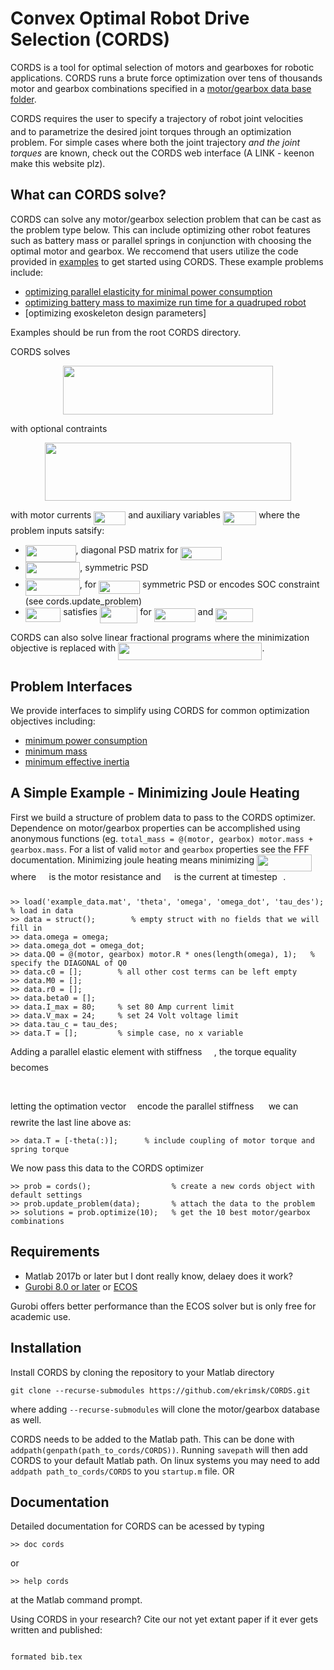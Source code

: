 # Convex Optimal Robot Drive Selection (CORDS)

CORDS is a tool for optimal selection of motors and gearboxes for robotic applications. CORDS runs a brute force optimization over tens of thousands motor and gearbox combinations specified in a [motor/gearbox data base folder](https://github.com/ekrimsk/MGDB/). 

CORDS requires the user to specify a trajectory of robot joint velocities <img src="/tex/ae4fb5973f393577570881fc24fc2054.svg?invert_in_darkmode&sanitize=true" align=middle width=10.82192594999999pt height=14.15524440000002pt/> and to parametrize the desired joint torques through an optimization problem. For simple cases where both the joint trajectory *and the joint torques* are known, check out the CORDS web interface (A LINK - keenon make this website plz). 


## What can CORDS solve?  

CORDS can solve any motor/gearbox selection problem that can be cast as the problem type below. This can include optimizing other robot features such as battery mass or parallel springs in conjunction with choosing the optimal motor and gearbox. We reccomend that users utilize the code provided in [examples](examples) to get started using CORDS. These example problems include:
 * [optimizing parallel elasticity for minimal power consumption](examples/parallel_elastic.m)
 * [optimizing battery mass to maximize run time for a quadruped robot](examples/quadruped.m)
 * [optimizing exoskeleton design parameters]
 
 Examples should be run from the root CORDS directory. 

CORDS solves 
<p align="center"><img src="/tex/8e524d848db90a42ba21abfbb9832cfe.svg?invert_in_darkmode&sanitize=true" align=middle width=336.2595522pt height=78.28491164999998pt/></p> 
 with optional contraints 
 <p align="center"><img src="/tex/6724982e0f57646145cfc277f79bb4d1.svg?invert_in_darkmode&sanitize=true" align=middle width=393.63336045pt height=93.11585249999999pt/></p>

with motor currents <img src="/tex/cd427d5ecb99fcabde5a7fffa6103a1f.svg?invert_in_darkmode&sanitize=true" align=middle width=50.911134449999984pt height=22.55708729999998pt/> and auxiliary variables <img src="/tex/f948115fd1b4556bfe21e59235430b51.svg?invert_in_darkmode&sanitize=true" align=middle width=53.483454749999986pt height=22.55708729999998pt/> where the problem inputs satsify: 
* <img src="/tex/bad8cbb55822df2eb7bbf59df6190e30.svg?invert_in_darkmode&sanitize=true" align=middle width=80.71703969999999pt height=26.17730939999998pt/>, diagonal PSD matrix for <img src="/tex/52c03ebb6ac0c8e7f1261d96409b7cbc.svg?invert_in_darkmode&sanitize=true" align=middle width=65.97903014999999pt height=21.68300969999999pt/>
* <img src="/tex/1e47cf05617b340cea169d5c16925949.svg?invert_in_darkmode&sanitize=true" align=middle width=87.50376194999998pt height=26.17730939999998pt/>, symmetric PSD
* <img src="/tex/6f41c62b5c2794bfa9a2bef8f734c971.svg?invert_in_darkmode&sanitize=true" align=middle width=87.05570445pt height=26.17730939999998pt/>, for <img src="/tex/54f5851e55c7944fd243ff3e83828b82.svg?invert_in_darkmode&sanitize=true" align=middle width=65.97903014999999pt height=21.68300969999999pt/> symmetric PSD or encodes SOC constraint (see cords.update_problem)
* <img src="/tex/7da0268045d75f2db625838ec284e453.svg?invert_in_darkmode&sanitize=true" align=middle width=56.43537569999998pt height=22.55708729999998pt/> satisfies <img src="/tex/36b3758fe61b44487e6516f9d2e71001.svg?invert_in_darkmode&sanitize=true" align=middle width=60.47175089999999pt height=27.15900329999998pt/> for <img src="/tex/4884e50c3bb19744ca6785efc67fe03c.svg?invert_in_darkmode&sanitize=true" align=middle width=65.97903014999999pt height=21.68300969999999pt/> and <img src="/tex/be4dba4d5583203f4f9d3bee918a2c9e.svg?invert_in_darkmode&sanitize=true" align=middle width=59.365615649999995pt height=21.68300969999999pt/>

CORDS can also solve linear fractional programs where the minimization objective is replaced with <img src="/tex/b923d55946fe7624d6802fc5c79a0dda.svg?invert_in_darkmode&sanitize=true" align=middle width=230.18670014999998pt height=27.94539330000001pt/>. 


## Problem Interfaces
We provide interfaces to simplify using CORDS for common optimization objectives including:
* [minimum power consumption](/src/interfaces/min_power_consumption.m)
* [minimum mass](/src/interfaces/min_mass.m)
* [minimum effective inertia](/src/interfaces/min_effective_inertia.m)



## A Simple Example - Minimizing Joule Heating 
First we build a structure of problem data to pass to the CORDS optimizer. Dependence on motor/gearbox properties can be accomplished using anonymous functions (eg. ``total_mass = @(motor, gearbox) motor.mass + gearbox.mass``. For a list of valid ``motor`` and ``gearbox`` properties see the FFF documentation. Minimizing joule heating means minimizing <img src="/tex/7c727e6e17d47b11d7d6e1155ea7e099.svg?invert_in_darkmode&sanitize=true" align=middle width=88.14323099999999pt height=27.15900329999998pt/> where <img src="/tex/1e438235ef9ec72fc51ac5025516017c.svg?invert_in_darkmode&sanitize=true" align=middle width=12.60847334999999pt height=22.465723500000017pt/> is the motor resistance and <img src="/tex/8294c58cadf040e3716a7f6bc748cdde.svg?invert_in_darkmode&sanitize=true" align=middle width=13.16686469999999pt height=27.15900329999998pt/> is the current at timestep <img src="/tex/77a3b857d53fb44e33b53e4c8b68351a.svg?invert_in_darkmode&sanitize=true" align=middle width=5.663225699999989pt height=21.68300969999999pt/>. 
```
>> load('example_data.mat', 'theta', 'omega', 'omega_dot', 'tau_des');   % load in data
>> data = struct();        % empty struct with no fields that we will fill in 
>> data.omega = omega;
>> data.omega_dot = omega_dot; 
>> data.Q0 = @(motor, gearbox) motor.R * ones(length(omega), 1);   % specify the DIAGONAL of Q0
>> data.c0 = [];        % all other cost terms can be left empty
>> data.M0 = [];
>> data.r0 = [];
>> data.beta0 = []; 
>> data.I_max = 80;     % set 80 Amp current limit
>> data.V_max = 24;     % set 24 Volt voltage limit 
>> data.tau_c = tau_des;
>> data.T = [];         % simple case, no x variable 
```
Adding a parallel elastic element with stiffness <img src="/tex/b19efe18c84e5887c52c1c0fd15160eb.svg?invert_in_darkmode&sanitize=true" align=middle width=15.33435419999999pt height=22.831056599999986pt/>, the torque equality becomes
<p align="center"><img src="/tex/9f504a77ad210a66062f24124eb64a2a.svg?invert_in_darkmode&sanitize=true" align=middle width=318.51739589999994pt height=17.031940199999998pt/></p>

letting the optimation vector <img src="/tex/332cc365a4987aacce0ead01b8bdcc0b.svg?invert_in_darkmode&sanitize=true" align=middle width=9.39498779999999pt height=14.15524440000002pt/> encode the parallel stiffness <img src="/tex/b19efe18c84e5887c52c1c0fd15160eb.svg?invert_in_darkmode&sanitize=true" align=middle width=15.33435419999999pt height=22.831056599999986pt/> we can rewrite the last line above as:
```
>> data.T = [-theta(:)];      % include coupling of motor torque and spring torque
```
We now pass this data to the CORDS optimizer
```
>> prob = cords();                  % create a new cords object with default settings  
>> prob.update_problem(data);       % attach the data to the problem
>> solutions = prob.optimize(10);   % get the 10 best motor/gearbox combinations 
```


## Requirements
* Matlab 2017b or later but I dont really know, delaey does it work?
* [Gurobi 8.0 or later](https://www.gurobi.com/academia/academic-program-and-licenses/) or [ECOS](https://github.com/embotech/ecos)

Gurobi offers better performance than the ECOS solver but is only free for academic use. 

## Installation

Install CORDS by cloning the repository to your Matlab directory
```
git clone --recurse-submodules https://github.com/ekrimsk/CORDS.git
```
where adding `--recurse-submodules` will clone the motor/gearbox database as well. 

CORDS needs to be added to the Matlab path. This can be done with `addpath(genpath(path_to_cords/CORDS))`. Running `savepath` will then add CORDS to your default Matlab path. On linux systems you may need to add `addpath path_to_cords/CORDS` to you `startup.m` file. OR 

## Documentation 

Detailed documentation for CORDS can be acessed by typing
```
>> doc cords
```
or 
```
>> help cords
```
at the Matlab command prompt. 




Using CORDS in your research? Cite our not yet extant paper if it ever gets written and published: 
```

formated bib.tex


```
